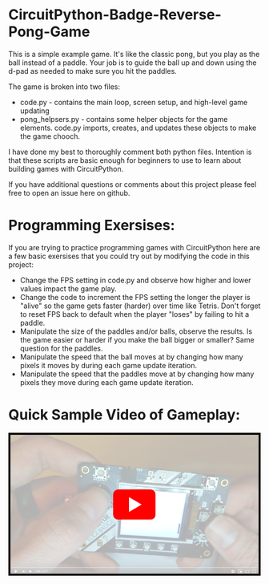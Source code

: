 # CircuitPython-Badge-Reverse-Pong-Game

This is a simple example game. It's like the classic pong, but you play as the ball instead of a paddle. Your job is to guide the ball up and down using the d-pad as needed to make sure you hit the paddles.

The game is broken into two files: 

 - code.py - contains the main loop, screen setup, and high-level game updating
 - pong_helpsers.py - contains some helper objects for the game elements. code.py imports, creates, and updates these objects to make the game chooch.
 
I have done my best to thoroughly comment both python files. Intention is that these scripts are basic enough for beginners to use to learn about building games with CircuitPython.

If you have additional questions or comments about this project please feel free to open an issue here on github.

# Programming Exersises:
If you are trying to practice programming games with CircuitPython here are a few basic exersises that you could try out by modifying the code in this project:

 - Change the FPS setting in code.py and observe how higher and lower values impact the game play. 
 - Change the code to increment the FPS setting the longer the player is "alive" so the game gets faster (harder) over time like Tetris. Don't forget to reset FPS back to default when the player "loses" by failing to hit a paddle.
 - Manipulate the size of the paddles and/or balls, observe the results. Is the game easier or harder if you make the ball bigger or smaller? Same question for the paddles.
 - Manipulate the speed that the ball moves at by changing how many pixels it moves by during each game update iteration.
 - Manipulate the speed that the paddles move at by changing how many pixels they move during each game update iteration.

# Quick Sample Video of Gameplay:
[![Youtube Video Link](https://github.com/FoamyGuy/CircuitPython-Badge-Reverse-Pong-Game/blob/master/yt_thumb.png?raw=true)](https://www.youtube.com/watch?v=y5f90KyQ64g)